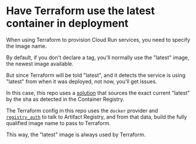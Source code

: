 # Have Terraform use the latest container in deployment

When using Terraform to provision Cloud Run services, you need to specify the image name. 

By default, if you don't declare a tag, you'll normally use the "latest" image, the newest image available. 

But since Terraform will be told "latest", and it detects the service is using "latest" from when it was deployed, not now, you'll get issues. 

In this case, this repo uses a [solution](https://github.com/hashicorp/terraform-provider-google/issues/6706#issuecomment-657039775) that sources the exact current "latest" by the sha as detected in the Container Registry. 

The Terraform config in this repo uses the `docker` provider and [`registry_auth`](https://github.com/GoogleCloudPlatform/learnchef/search?q=registry_auth) to talk to Artifact Registry, and from that data, build the fully qualified image name to pass to Terraform. 

This way, the "latest" image is always used by Terraform. 